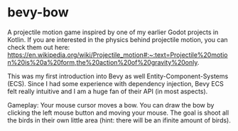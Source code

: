 # bevy-bow

A projectile motion game inspired by one of my earlier Godot projects in Kotlin. If you are interested in the physics behind projectile motion, you can check them out here: https://en.wikipedia.org/wiki/Projectile_motion#:~:text=Projectile%20motion%20is%20a%20form,the%20action%20of%20gravity%20only.

This was my first introduction into Bevy as well Entity-Component-Systems (ECS). Since I had some experience with dependency injection, Bevy ECS felt really intuitive and I am a huge fan of their API (in most aspects). 

Gameplay:
Your mouse cursor moves a bow. You can draw the bow by clicking the left mouse button and moving your mouse. The goal is shoot all the birds in their own little area (hint: there will be an ifinite amount of birds).  
